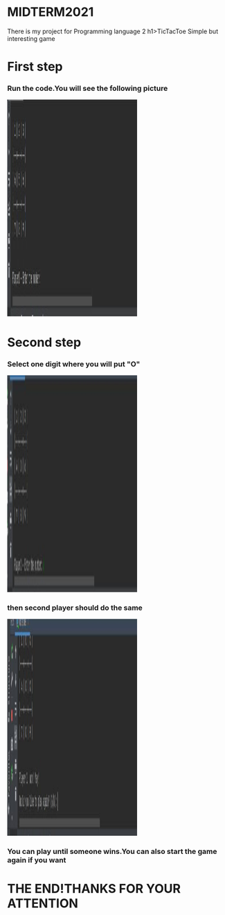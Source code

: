 # MIDTERM2021
There is my project for Programming language 2
h1>TicTacToe</h1>
Simple but interesting game

<h1>First step</h1>
<h3>Run the code.You will see the following picture</h3>


<img src="https://github.com/amoursez/MIDTERM2021/blob/main/photo5384493417326818044.jpg" width="300" height="500">

<h1>Second step</h1>
<h3>Select one digit where you will put "O"</h3>

<img src="https://github.com/amoursez/MIDTERM2021/blob/main/photo5384493417326818043.jpg" width="300" height="500">
<h3>then second player should do the same</h3>
<img src="https://github.com/amoursez/MIDTERM2021/blob/main/photo5384493417326818042.jpg" width="300" height="500">
<h3>You can play until someone wins.You can also start the game again if you want</h3>

 
<h1>THE END!THANKS FOR YOUR ATTENTION</h1>

